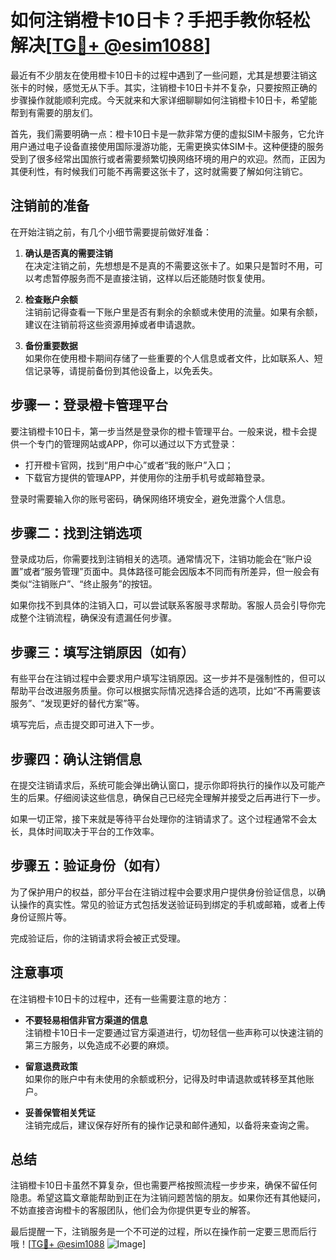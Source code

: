 # 如何注销橙卡10日卡？手把手教你轻松解决[[TG💪+ @esim1088](https://t.me/s/esim1088)]

最近有不少朋友在使用橙卡10日卡的过程中遇到了一些问题，尤其是想要注销这张卡的时候，感觉无从下手。其实，注销橙卡10日卡并不复杂，只要按照正确的步骤操作就能顺利完成。今天就来和大家详细聊聊如何注销橙卡10日卡，希望能帮到有需要的朋友们。

首先，我们需要明确一点：橙卡10日卡是一款非常方便的虚拟SIM卡服务，它允许用户通过电子设备直接使用国际漫游功能，无需更换实体SIM卡。这种便捷的服务受到了很多经常出国旅行或者需要频繁切换网络环境的用户的欢迎。然而，正因为其便利性，有时候我们可能不再需要这张卡了，这时就需要了解如何注销它。

## 注销前的准备

在开始注销之前，有几个小细节需要提前做好准备：

1. **确认是否真的需要注销**  
   在决定注销之前，先想想是不是真的不需要这张卡了。如果只是暂时不用，可以考虑暂停服务而不是直接注销，这样以后还能随时恢复使用。

2. **检查账户余额**  
   注销前记得查看一下账户里是否有剩余的余额或未使用的流量。如果有余额，建议在注销前将这些资源用掉或者申请退款。

3. **备份重要数据**  
   如果你在使用橙卡期间存储了一些重要的个人信息或者文件，比如联系人、短信记录等，请提前备份到其他设备上，以免丢失。

## 步骤一：登录橙卡管理平台

要注销橙卡10日卡，第一步当然是登录你的橙卡管理平台。一般来说，橙卡会提供一个专门的管理网站或APP，你可以通过以下方式登录：

- 打开橙卡官网，找到“用户中心”或者“我的账户”入口；
- 下载官方提供的管理APP，并使用你的注册手机号或邮箱登录。

登录时需要输入你的账号密码，确保网络环境安全，避免泄露个人信息。

## 步骤二：找到注销选项

登录成功后，你需要找到注销相关的选项。通常情况下，注销功能会在“账户设置”或者“服务管理”页面中。具体路径可能会因版本不同而有所差异，但一般会有类似“注销账户”、“终止服务”的按钮。

如果你找不到具体的注销入口，可以尝试联系客服寻求帮助。客服人员会引导你完成整个注销流程，确保没有遗漏任何步骤。

## 步骤三：填写注销原因（如有）

有些平台在注销过程中会要求用户填写注销原因。这一步并不是强制性的，但可以帮助平台改进服务质量。你可以根据实际情况选择合适的选项，比如“不再需要该服务”、“发现更好的替代方案”等。

填写完后，点击提交即可进入下一步。

## 步骤四：确认注销信息

在提交注销请求后，系统可能会弹出确认窗口，提示你即将执行的操作以及可能产生的后果。仔细阅读这些信息，确保自己已经完全理解并接受之后再进行下一步。

如果一切正常，接下来就是等待平台处理你的注销请求了。这个过程通常不会太长，具体时间取决于平台的工作效率。

## 步骤五：验证身份（如有）

为了保护用户的权益，部分平台在注销过程中会要求用户提供身份验证信息，以确认操作的真实性。常见的验证方式包括发送验证码到绑定的手机或邮箱，或者上传身份证照片等。

完成验证后，你的注销请求将会被正式受理。

## 注意事项

在注销橙卡10日卡的过程中，还有一些需要注意的地方：

- **不要轻易相信非官方渠道的信息**  
  注销橙卡10日卡一定要通过官方渠道进行，切勿轻信一些声称可以快速注销的第三方服务，以免造成不必要的麻烦。

- **留意退费政策**  
  如果你的账户中有未使用的余额或积分，记得及时申请退款或转移至其他账户。

- **妥善保管相关凭证**  
  注销完成后，建议保存好所有的操作记录和邮件通知，以备将来查询之需。

## 总结

注销橙卡10日卡虽然不算复杂，但也需要严格按照流程一步步来，确保不留任何隐患。希望这篇文章能帮助到正在为注销问题苦恼的朋友。如果你还有其他疑问，不妨直接咨询橙卡的客服团队，他们会为你提供更专业的解答。

最后提醒一下，注销服务是一个不可逆的过程，所以在操作前一定要三思而后行哦！[[TG💪+ @esim1088](https://t.me/s/esim1088) ![Image](https://i.postimg.cc/4NQfJmqS/Snipaste-2025-05-13-00-14-12.png)]